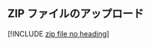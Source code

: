## <a name="upload-the-zip-file"></a>ZIP ファイルのアップロード

[!INCLUDE [zip file no heading](app-service-web-upload-zip-no-h.md)]